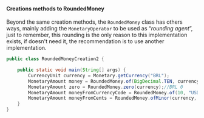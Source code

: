 #### Creations methods to RoundedMoney


Beyond the same creation methods, the `RoundedMoney` class has others ways, mainly adding the `MonetaryOperator` to be used as “*rounding agent*”, just to remember, this rounding is the only reason to this implementation exists, if doesn't need it, the recommendation is to use another implementation.


```java
public class RoundedMoneyCreation2 {

    public static void main(String[] args) {
        CurrencyUnit currency = Monetary.getCurrency("BRL");
        MonetaryAmount money = RoundedMoney.of(BigDecimal.TEN, currency, MonetaryOperators.rounding()); //BRL 10
        MonetaryAmount zero = RoundedMoney.zero(currency);//BRL 0
        MonetaryAmount moneyFromCurrencyCode = RoundedMoney.of(10, "USD");//USD 10
        MonetaryAmount moneyFromCents = RoundedMoney.ofMinor(currency, 100_00);//BRL 10
    }
}
```